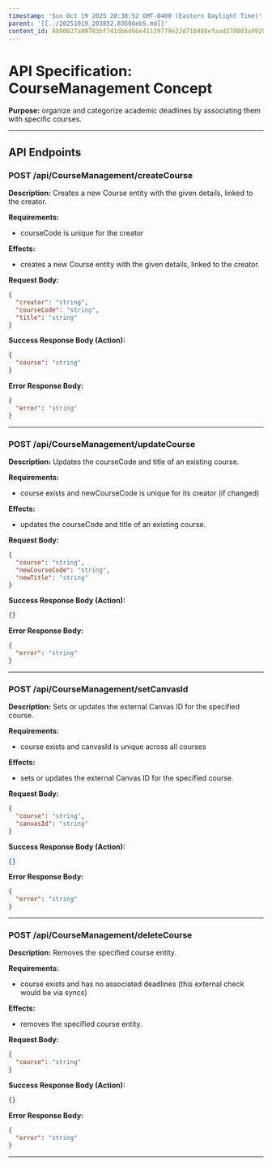```yaml
---
timestamp: 'Sun Oct 19 2025 20:38:52 GMT-0400 (Eastern Daylight Time)'
parent: '[[../20251019_203852.83586eb5.md]]'
content_id: 8890027a89783bf741db6d66e41119779e22d710488efaad378003a99294f43e
---
```


# API Specification: CourseManagement Concept

**Purpose:** organize and categorize academic deadlines by associating them with specific courses.

***

## API Endpoints

### POST /api/CourseManagement/createCourse

**Description:** Creates a new Course entity with the given details, linked to the creator.

**Requirements:**

* courseCode is unique for the creator

**Effects:**

* creates a new Course entity with the given details, linked to the creator.

**Request Body:**

```json
{
  "creator": "string",
  "courseCode": "string",
  "title": "string"
}
```

**Success Response Body (Action):**

```json
{
  "course": "string"
}
```

**Error Response Body:**

```json
{
  "error": "string"
}
```

***

### POST /api/CourseManagement/updateCourse

**Description:** Updates the courseCode and title of an existing course.

**Requirements:**

* course exists and newCourseCode is unique for its creator (if changed)

**Effects:**

* updates the courseCode and title of an existing course.

**Request Body:**

```json
{
  "course": "string",
  "newCourseCode": "string",
  "newTitle": "string"
}
```

**Success Response Body (Action):**

```json
{}
```

**Error Response Body:**

```json
{
  "error": "string"
}
```

***

### POST /api/CourseManagement/setCanvasId

**Description:** Sets or updates the external Canvas ID for the specified course.

**Requirements:**

* course exists and canvasId is unique across all courses

**Effects:**

* sets or updates the external Canvas ID for the specified course.

**Request Body:**

```json
{
  "course": "string",
  "canvasId": "string"
}
```

**Success Response Body (Action):**

```json
{}
```

**Error Response Body:**

```json
{
  "error": "string"
}
```

***

### POST /api/CourseManagement/deleteCourse

**Description:** Removes the specified course entity.

**Requirements:**

* course exists and has no associated deadlines (this external check would be via syncs)

**Effects:**

* removes the specified course entity.

**Request Body:**

```json
{
  "course": "string"
}
```

**Success Response Body (Action):**

```json
{}
```

**Error Response Body:**

```json
{
  "error": "string"
}
```

***
